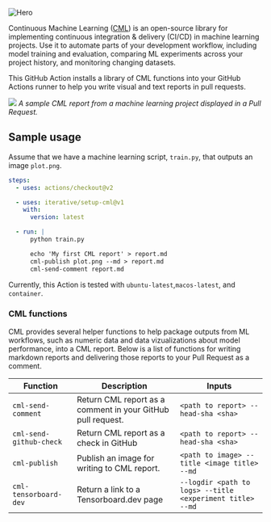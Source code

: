 ![Hero](https://user-images.githubusercontent.com/414967/90075540-f1376f00-dcfd-11ea-8cbe-f8ef6a2d1c15.png)

Continuous Machine Learning ([CML](https://cml.dev/)) is an open-source library
for implementing continuous integration & delivery (CI/CD) in machine learning
projects. Use it to automate parts of your development workflow, including model
training and evaluation, comparing ML experiments across your project history,
and monitoring changing datasets.

This GitHub Action installs a library of CML functions into your GitHub Actions
runner to help you write visual and text reports in pull requests.

![](https://github.com/iterative/cml/blob/master/imgs/cml_first_report.png) _A
sample CML report from a machine learning project displayed in a Pull Request._

## Sample usage

Assume that we have a machine learning script, `train.py`, that outputs an image
`plot.png`.

```yaml
steps:
  - uses: actions/checkout@v2

  - uses: iterative/setup-cml@v1
    with:
      version: latest

  - run: |
      python train.py

      echo 'My first CML report' > report.md
      cml-publish plot.png --md > report.md
      cml-send-comment report.md
```

Currently, this Action is tested with `ubuntu-latest`,`macos-latest`, and
`container`.

### CML functions

CML provides several helper functions to help package outputs from ML workflows,
such as numeric data and data vizualizations about model performance, into a CML
report. Below is a list of functions for writing markdown reports and delivering
those reports to your Pull Request as a comment.

| Function                | Description                                                 | Inputs                                                    |
| ----------------------- | ----------------------------------------------------------- | --------------------------------------------------------- |
| `cml-send-comment`      | Return CML report as a comment in your GitHub pull request. | `<path to report> --head-sha <sha>`                       |
| `cml-send-github-check` | Return CML report as a check in GitHub                      | `<path to report> --head-sha <sha>`                       |
| `cml-publish`           | Publish an image for writing to CML report.                 | `<path to image> --title <image title> --md`              |
| `cml-tensorboard-dev`   | Return a link to a Tensorboard.dev page                     | `--logdir <path to logs> --title <experiment title> --md` |
